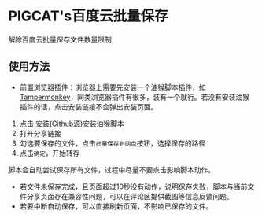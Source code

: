 <!--
 Copyright (c) 2022 System233
 
 This software is released under the MIT License.
 https://opensource.org/licenses/MIT
-->

# PIGCAT's百度云批量保存

解除百度云批量保存文件数量限制

## 使用方法

* 前置浏览器插件：浏览器上需要先安装一个油猴脚本插件，如[Tampermonkey](https://microsoftedge.microsoft.com/addons/detail/%E7%AF%A1%E6%94%B9%E7%8C%B4/iikmkjmpaadaobahmlepeloendndfphd)，同类浏览器插件有很多，装有一个就行。若没有安装油猴插件的话，点击安装链接不会弹出安装页面。

1. 点击 [安装(Github源)](https://github.com/ljw1868/baidufenduanbaocun/raw/main/transfer.user.js)安装油猴脚本
2. 打开分享链接
3. 勾选要保存的文件，点击`批量保存到网盘`按钮，选择保存的路径
4. 点击`确定`，开始转存

脚本会自动尝试保存所有文件，过程中尽量不要点击影响脚本动作。
* 若文件未保存完成，且页面超过10秒没有动作，说明保存失败，脚本与当前文件分享页面存在兼容性问题，可以在评论区提供截图等信息反馈问题。
* 若要中断自动保存，可以直接刷新页面，不影响已保存的文件。
